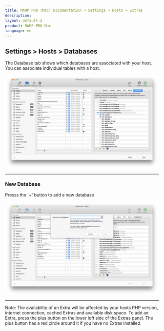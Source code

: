 ```yaml
---
title: MAMP PRO (Mac) Documentation > Settings > Hosts > Extras
description: 
layout: default-2
product: MAMP PRO Mac
language: en
---
```


## Settings > Hosts > Databases

The Database tab shows which databases are associated with your host. You can associate individual tables with a host.

![MAMP](/en/MAMP-PRO-Mac/Settings/Hosts/Databases/Databases.png)

---

### New Database

Presss the '+' button to add a new database

![MAMP](/en/MAMP-PRO-Mac/Settings/Hosts/Databases/newDatabase.png)

---

<div class="alert" role="alert">
Note: The availability of an Extra will be affected by your hosts PHP version, internet connection, cached Extras and available disk space. To add an Extra, press the plus button on the lower left side of the Extras panel. The plus button has a red circle around it if you have no Extras installed.
</div>







